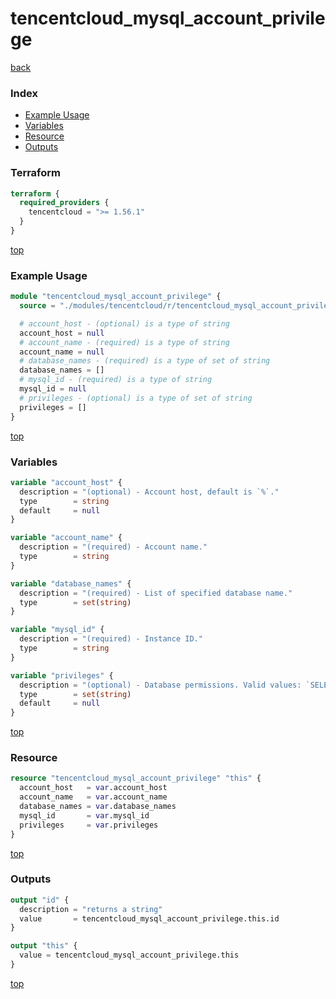 # tencentcloud_mysql_account_privilege

[back](../tencentcloud.md)

### Index

- [Example Usage](#example-usage)
- [Variables](#variables)
- [Resource](#resource)
- [Outputs](#outputs)

### Terraform

```terraform
terraform {
  required_providers {
    tencentcloud = ">= 1.56.1"
  }
}
```

[top](#index)

### Example Usage

```terraform
module "tencentcloud_mysql_account_privilege" {
  source = "./modules/tencentcloud/r/tencentcloud_mysql_account_privilege"

  # account_host - (optional) is a type of string
  account_host = null
  # account_name - (required) is a type of string
  account_name = null
  # database_names - (required) is a type of set of string
  database_names = []
  # mysql_id - (required) is a type of string
  mysql_id = null
  # privileges - (optional) is a type of set of string
  privileges = []
}
```

[top](#index)

### Variables

```terraform
variable "account_host" {
  description = "(optional) - Account host, default is `%`."
  type        = string
  default     = null
}

variable "account_name" {
  description = "(required) - Account name."
  type        = string
}

variable "database_names" {
  description = "(required) - List of specified database name."
  type        = set(string)
}

variable "mysql_id" {
  description = "(required) - Instance ID."
  type        = string
}

variable "privileges" {
  description = "(optional) - Database permissions. Valid values: `SELECT`, `INSERT`, `UPDATE`, `DELETE`, `CREATE`, `DROP`, `REFERENCES`, `INDEX`, `ALTER`, `CREATE TEMPORARY TABLES`, `LOCK TABLES`, `EXECUTE`, `CREATE VIEW`, `SHOW VIEW`, `CREATE ROUTINE`, `ALTER ROUTINE`, `EVENT` and `TRIGGER``."
  type        = set(string)
  default     = null
}
```

[top](#index)

### Resource

```terraform
resource "tencentcloud_mysql_account_privilege" "this" {
  account_host   = var.account_host
  account_name   = var.account_name
  database_names = var.database_names
  mysql_id       = var.mysql_id
  privileges     = var.privileges
}
```

[top](#index)

### Outputs

```terraform
output "id" {
  description = "returns a string"
  value       = tencentcloud_mysql_account_privilege.this.id
}

output "this" {
  value = tencentcloud_mysql_account_privilege.this
}
```

[top](#index)